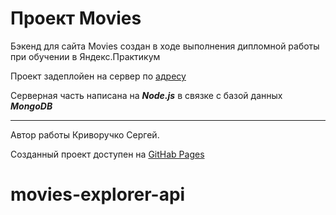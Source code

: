 # Проект Movies

Бэкенд для сайта Movies создан в ходе выполнения дипломной работы при обучении в Яндекс.Практикум

Проект задеплойен на сервер по [адресу](https://sergey.nomoredomains.icu/)

Серверная часть написана на  **_Node.js_** в связке с базой данных  **_MongoDB_** 

---

Автор работы Криворучко Сергей.

Созданный проект доступен на [GitHab Pages](https://github.com/SergeyK2004/movies-explorer-api)

# movies-explorer-api